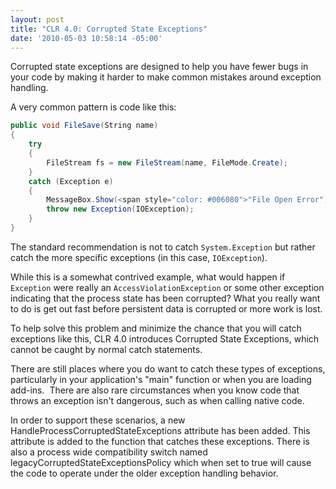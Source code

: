 ```yaml
---
layout: post
title: "CLR 4.0: Corrupted State Exceptions"
date: '2010-05-03 10:58:14 -05:00'
---
```


Corrupted state exceptions are designed to help you have fewer bugs in your code by making it harder to make common mistakes around exception handling.

A very common pattern is code like this:

```csharp
public void FileSave(String name)
{
    try 
    {
        FileStream fs = new FileStream(name, FileMode.Create);
    } 
    catch (Exception e)
    {
        MessageBox.Show(<span style="color: #006080">"File Open Error");
        throw new Exception(IOException);
    }
}
```

The standard recommendation is not to catch `System.Exception` but rather catch the more specific exceptions (in this case, `IOException`).

While this is a somewhat contrived example, what would happen if `Exception` were really an `AccessViolationException` or some other exception indicating that the process state has been corrupted? What you really want to do is get out fast before persistent data is corrupted or more work is lost.

To help solve this problem and minimize the chance that you will catch exceptions like this, CLR 4.0 introduces Corrupted State Exceptions, which cannot be caught by normal catch statements.

There are still places where you do want to catch these types of exceptions, particularly in your application's "main" function or when you are loading add-ins.  There are also rare circumstances when you know code that throws an exception isn't dangerous, such as when calling native code.

In order to support these scenarios, a new HandleProcessCorruptedStateExceptions attribute has been added. This attribute is added to the function that catches these exceptions. There is also a process wide compatibility switch named legacyCorruptedStateExceptionsPolicy which when set to true will cause the code to operate under the older exception handling behavior.
